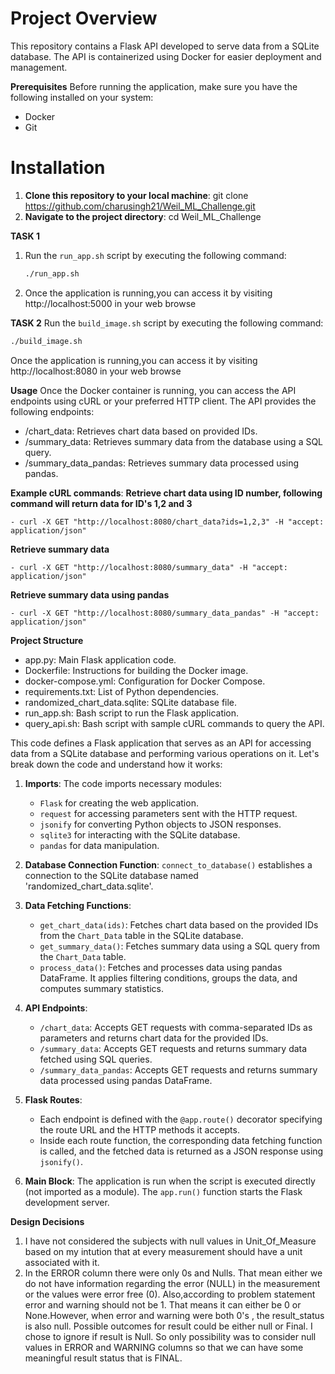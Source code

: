 # Project Overview
This repository contains a Flask API developed to serve data from a SQLite database. The API is containerized using Docker for easier deployment and management.

**Prerequisites**
Before running the application, make sure you have the following installed on your system:

- Docker
- Git

# Installation 

1. **Clone this repository to your local machine**:
git clone https://github.com/charusingh21/Weil_ML_Challenge.git
2. **Navigate to the project directory**:
cd Weil_ML_Challenge

**TASK 1** 
1. Run the `run_app.sh` script by executing the following command:
   ```bash
   ./run_app.sh
   ```

2. Once the application is running,you can access it by visiting http://localhost:5000 in your web browse

**TASK 2**
Run the `build_image.sh` script by executing the following command:

  ```bash
  ./build_image.sh
  ```
Once the application is running,you can access it by visiting http://localhost:8080 in your web browse

**Usage**
Once the Docker container is running, you can access the API endpoints using cURL or your preferred HTTP client.
The API provides the following endpoints:
- /chart_data: Retrieves chart data based on provided IDs.
- /summary_data: Retrieves summary data from the database using a SQL query.
- /summary_data_pandas: Retrieves summary data processed using pandas.

**Example cURL commands**:
**Retrieve chart data using ID number, following command will return data for ID's 1,2 and 3**
```
- curl -X GET "http://localhost:8080/chart_data?ids=1,2,3" -H "accept: application/json"
```

 **Retrieve summary data**
 ```
- curl -X GET "http://localhost:8080/summary_data" -H "accept: application/json"
 ```

**Retrieve summary data using pandas**
```
- curl -X GET "http://localhost:8080/summary_data_pandas" -H "accept: application/json"
```

**Project Structure**
- app.py: Main Flask application code.
- Dockerfile: Instructions for building the Docker image.
- docker-compose.yml: Configuration for Docker Compose.
- requirements.txt: List of Python dependencies.
- randomized_chart_data.sqlite: SQLite database file.
- run_app.sh: Bash script to run the Flask application.
- query_api.sh: Bash script with sample cURL commands to query the API.


This code defines a Flask application that serves as an API for accessing data from a SQLite database and performing various operations on it. Let's break down the code and understand how it works:

1. **Imports**: The code imports necessary modules:
   - `Flask` for creating the web application.
   - `request` for accessing parameters sent with the HTTP request.
   - `jsonify` for converting Python objects to JSON responses.
   - `sqlite3` for interacting with the SQLite database.
   - `pandas` for data manipulation.

2. **Database Connection Function**: `connect_to_database()` establishes a connection to the SQLite database named 'randomized_chart_data.sqlite'.

3. **Data Fetching Functions**:
   - `get_chart_data(ids)`: Fetches chart data based on the provided IDs from the `Chart_Data` table in the SQLite database.
   - `get_summary_data()`: Fetches summary data using a SQL query from the `Chart_Data` table.
   - `process_data()`: Fetches and processes data using pandas DataFrame. It applies filtering conditions, groups the data, and computes summary statistics.

4. **API Endpoints**:
   - `/chart_data`: Accepts GET requests with comma-separated IDs as parameters and returns chart data for the provided IDs.
   - `/summary_data`: Accepts GET requests and returns summary data fetched using SQL queries.
   - `/summary_data_pandas`: Accepts GET requests and returns summary data processed using pandas DataFrame.

5. **Flask Routes**:
   - Each endpoint is defined with the `@app.route()` decorator specifying the route URL and the HTTP methods it accepts.
   - Inside each route function, the corresponding data fetching function is called, and the fetched data is returned as a JSON response using `jsonify()`.

6. **Main Block**: The application is run when the script is executed directly (not imported as a module). The `app.run()` function starts the Flask development server.

**Design Decisions**
1. I have not considered the subjects with null values in Unit_Of_Measure based on my intution that at every measurement should have a unit associated with it.
2. In the ERROR column there were only 0s and Nulls. That mean either we do not have information regarding the error (NULL) in the measurement or the values were error free (0).  Also,according to problem statement error and warning should not be 1. That means it can either be 0 or None.However, when error and warning were both 0's , the result_status is also null. Possible outcomes for result could be either null or Final. I chose to ignore if result is Null. So only possibility was to
consider null values in ERROR and WARNING columns so that we can have some meaningful result status that is FINAL.

